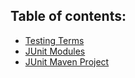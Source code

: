 ## Table of contents:

- [Testing Terms](01-testing-terms.md)
- [JUnit Modules](02-Junit-modules.md)
- [JUnit Maven Project](03-junit-maven-project.md)
